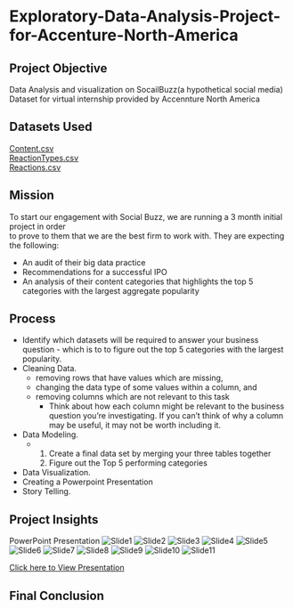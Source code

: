 # Exploratory-Data-Analysis-Project-for-Accenture-North-America
## Project Objective
Data Analysis and visualization on SocailBuzz(a hypothetical social media) Dataset for virtual internship provided by Accennture North America
## Datasets Used
<a href="https://github.com/shijubharathan1234/Exploratory-Data-Analysis-Project-for-Accenture-North-America/blob/main/Content.csv">Content.csv</a><br>
<a href="https://github.com/shijubharathan1234/Exploratory-Data-Analysis-Project-for-Accenture-North-America/blob/main/ReactionTypes.csv"> ReactionTypes.csv</a><br>
<a href="https://github.com/shijubharathan1234/Exploratory-Data-Analysis-Project-for-Accenture-North-America/blob/main/Reactions.csv"> Reactions.csv</a><br>
## Mission
To start our engagement with Social Buzz, we are running a 3 month initial project in order  
to prove to them that we are the best firm to work with. They are expecting the following:  
 - An audit of their big data practice
 - Recommendations for a successful IPO
 - An analysis of their content categories that highlights the top 5 categories with the largest aggregate popularity 
## Process
 - Identify which datasets will be required to answer your business question - which is to to figure out the top 5 categories with the largest popularity.
 - Cleaning Data.
     - removing rows that have values which are missing,
     - changing the data type of some values within a column, and
     - removing columns which are not relevant to this task
         - Think about how each column might be relevant to the business question you’re investigating. If you can’t think of why a column may be useful, it may not be worth including it.
 - Data Modeling.
     - 1. Create a final data set by merging your three tables together
       2. Figure out the Top 5 performing categories
 - Data Visualization.
 - Creating a Powerpoint Presentation
 - Story Telling. 
## Project Insights
PowerPoint Presentation
![Slide1](https://github.com/user-attachments/assets/d021ce24-58ef-4477-a9f6-3b4c00e3c95b)
![Slide2](https://github.com/user-attachments/assets/e8fd942c-2fc7-4eb5-a9b4-73667a4d0783)
![Slide3](https://github.com/user-attachments/assets/4265a6a1-ebd6-4fed-b5f8-f344068fa3e1)
![Slide4](https://github.com/user-attachments/assets/2d9f2d30-5450-4169-bc76-4eabbb41dc14)
![Slide5](https://github.com/user-attachments/assets/a9bf9bd5-bd32-4354-ab38-3472afffc174)
![Slide6](https://github.com/user-attachments/assets/131c4afa-a218-47c2-aedf-f5e534ae0ca6)
![Slide7](https://github.com/user-attachments/assets/962c7bc8-42e0-45ca-81ad-fcfb48314c6b)
![Slide8](https://github.com/user-attachments/assets/bb2907ea-4793-4e32-a85c-06921e5358af)
![Slide9](https://github.com/user-attachments/assets/85d84161-7cc5-4840-ab07-91758c1d1356)
![Slide10](https://github.com/user-attachments/assets/c1bb220c-07ff-4a9e-8738-c9ce8b8e7265)
![Slide11](https://github.com/user-attachments/assets/2219001d-ade4-47f2-a15b-6a77ac57a30a)

<a href="https://github.com/shijubharathan1234/Exploratory-Data-Analysis-Project-for-Accenture-North-America/blob/main/Data%20Analytics%20PROJECT%20ACCENTURE%20-%20Task.pptx">Click here to View Presentation</a>

## Final Conclusion

